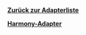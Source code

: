 [**Zurück zur Adapterliste**](/adapterref/adapterliste.md)

[**Harmony-Adapter**](/adapterref/docs/iobroker.harmony/de/README.md)